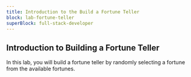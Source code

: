 ```yaml
---
title: Introduction to the Build a Fortune Teller
block: lab-fortune-teller
superBlock: full-stack-developer
---
```


## Introduction to Building a Fortune Teller

In this lab, you will build a fortune teller by randomly selecting a fortune from the available fortunes.
